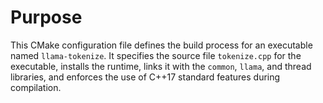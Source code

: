 # Purpose
This CMake configuration file defines the build process for an executable named `llama-tokenize`. It specifies the source file `tokenize.cpp` for the executable, installs the runtime, links it with the `common`, `llama`, and thread libraries, and enforces the use of C++17 standard features during compilation.
